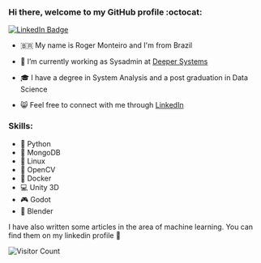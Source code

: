### Hi there, welcome to my GitHub profile :octocat:
<a href="https://www.linkedin.com/in/roger-monteiro/" target="_blank">
<img src="https://user-images.githubusercontent.com/28299607/139309325-ae78f2fe-f864-46c8-9c98-a53b3abd019b.gif" alt="LinkedIn Badge" data-canonical-src="https://img.shields.io/badge/-LinkedIn-blue?style=flat-square&amp;logo=Linkedin&amp;logoColor=white" style="max-width:100%;"></a>
 
 <!--
<img src="https://user-images.githubusercontent.com/28299607/139309171-b75613a9-0646-4a5a-8326-58f13042c41e.gif" alt="LinkedIn Badge" data-canonical-src="https://img.shields.io/badge/-LinkedIn-blue?style=flat-square&amp;logo=Linkedin&amp;logoColor=white" style="max-width:100%;"></a>



<img src="https://pics.me.me/looking-at-you-python-72481171.png" alt="LinkedIn Badge" data-canonical-src="https://img.shields.io/badge/-LinkedIn-blue?style=flat-square&amp;logo=Linkedin&amp;logoColor=white" style="max-width:100%;"></a>
<img src="https://i.redd.it/2l4p81b1pxp41.jpg" width="400">
-->
<!--
<img src="https://i.pinimg.com/originals/5a/cf/c2/5acfc296101e82b8dca3031fb3512121.png" width="600">
-->

- :brazil: My name is Roger Monteiro and I'm from Brazil
- :office: I’m currently working as Sysadmin at [Deeper Systems](https://www.deepersystems.com/)
- :mortar_board: I have a degree in System Analysis and a post graduation in Data Science

-  :smile_cat: Feel free to connect with me through [LinkedIn](https://www.linkedin.com/in/roger-monteiro/)

### Skills:

- :snake: Python
- :leaves: MongoDB
- :penguin: Linux
- :minidisc: OpenCV
- :whale: Docker
- :computer: Unity 3D
- :video_game: Godot
- :art: Blender
<!--

### Things I like:

- :rocket: Sci-fi
- :video_game: Games
- :closed_book: Read (Yeah, sci-fi)
- :new_moon_with_face: Memes
- :coffee: Coffee (obvious)

### Other Skills:
-->


I have also written some articles in the area of machine learning. You can find them on my linkedin profile :cake:


![Visitor Count](https://profile-counter.glitch.me/kerenskybr/count.svg)

<!--
**kerenskybr/kerenskybr** is a ✨ _special_ ✨ repository because its `README.md` (this file) appears on your GitHub profile.

Here are some ideas to get you started:

- 🔭 I’m currently working on ...
- 🌱 I’m currently learning ...
- 👯 I’m looking to collaborate on ...
- 🤔 I’m looking for help with ...
- 💬 Ask me about ...
- 📫 How to reach me: ...
- 😄 Pronouns: ...
- ⚡ Fun fact: ...
-->
